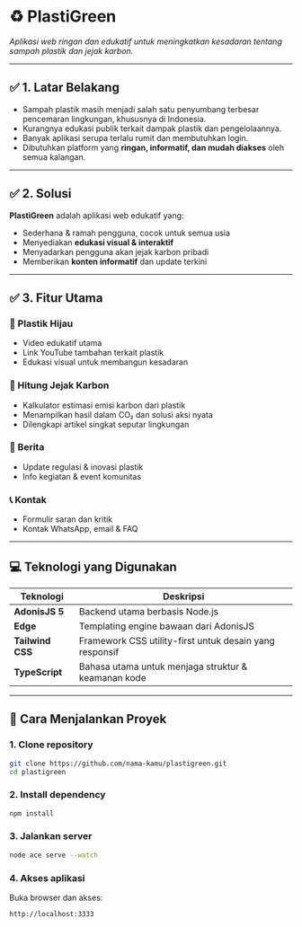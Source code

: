 
# ♻️ PlastiGreen  
*Aplikasi web ringan dan edukatif untuk meningkatkan kesadaran tentang sampah plastik dan jejak karbon.*

---

## ✅ 1. Latar Belakang

- Sampah plastik masih menjadi salah satu penyumbang terbesar pencemaran lingkungan, khususnya di Indonesia.  
- Kurangnya edukasi publik terkait dampak plastik dan pengelolaannya.  
- Banyak aplikasi serupa terlalu rumit dan membutuhkan login.  
- Dibutuhkan platform yang **ringan, informatif, dan mudah diakses** oleh semua kalangan.

---

## ✅ 2. Solusi

**PlastiGreen** adalah aplikasi web edukatif yang:
- Sederhana & ramah pengguna, cocok untuk semua usia  
- Menyediakan **edukasi visual & interaktif**  
- Menyadarkan pengguna akan jejak karbon pribadi  
- Memberikan **konten informatif** dan update terkini  

---

## ✅ 3. Fitur Utama

### 📗 Plastik Hijau
- Video edukatif utama  
- Link YouTube tambahan terkait plastik  
- Edukasi visual untuk membangun kesadaran

### 🧮 Hitung Jejak Karbon
- Kalkulator estimasi emisi karbon dari plastik  
- Menampilkan hasil dalam CO₂ dan solusi aksi nyata  
- Dilengkapi artikel singkat seputar lingkungan

### 📰 Berita
- Update regulasi & inovasi plastik  
- Info kegiatan & event komunitas  

### 📞 Kontak
- Formulir saran dan kritik  
- Kontak WhatsApp, email & FAQ  

---

## 💻 Teknologi yang Digunakan

| Teknologi       | Deskripsi                                                  |
|----------------|-------------------------------------------------------------|
| **AdonisJS 5**  | Backend utama berbasis Node.js                             |
| **Edge**        | Templating engine bawaan dari AdonisJS                     |
| **Tailwind CSS**| Framework CSS utility-first untuk desain yang responsif    |
| **TypeScript**  | Bahasa utama untuk menjaga struktur & keamanan kode        |

---

## 🚀 Cara Menjalankan Proyek

### 1. Clone repository
```bash
git clone https://github.com/nama-kamu/plastigreen.git
cd plastigreen
```

### 2. Install dependency
```bash
npm install
```

### 3. Jalankan server
```bash
node ace serve --watch
```

### 4. Akses aplikasi
Buka browser dan akses:
```
http://localhost:3333
```
